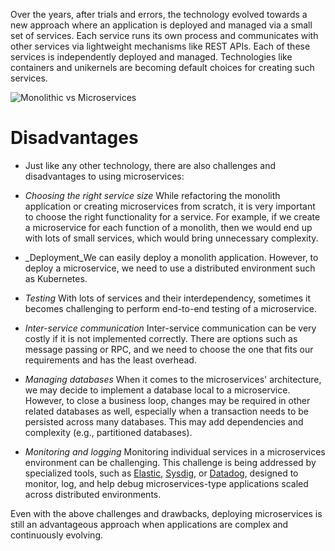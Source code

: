 
Over the years, after trials and errors, the technology evolved towards a new approach where an application is deployed and managed via a small set of services. Each service runs its own process and communicates with other services via lightweight mechanisms like REST APIs. Each of these services is independently deployed and managed. Technologies like containers and unikernels are becoming default choices for creating such services.

![Monolithic vs Microservices](https://courses.edx.org/asset-v1:LinuxFoundationX+LFS151.x+2T2023+type@asset+block/Monoliths-Microservices.png)
# Disadvantages
- Just like any other technology, there are also challenges and disadvantages to using microservices:

- _Choosing the right service size_ While refactoring the monolith application or creating microservices from scratch, it is very important to choose the right functionality for a service. For example, if we create a microservice for each function of a monolith, then we would end up with lots of small services, which would bring unnecessary complexity. 

- _Deployment_We can easily deploy a monolith application. However, to deploy a microservice, we need to use a distributed environment such as Kubernetes. 

- _Testing_ With lots of services and their interdependency, sometimes it becomes challenging to perform end-to-end testing of a microservice.  

- _Inter-service communication_ Inter-service communication can be very costly if it is not implemented correctly. There are options such as message passing or RPC, and we need to choose the one that fits our requirements and has the least overhead. 

- _Managing databases_ When it comes to the microservices' architecture, we may decide to implement a database local to a microservice. However, to close a business loop, changes may be required in other related databases as well, especially when a transaction needs to be persisted across many databases. This may add dependencies and complexity (e.g., partitioned databases). 

- _Monitoring and logging_ Monitoring individual services in a microservices environment can be challenging. This challenge is being addressed by specialized tools, such as [Elastic](https://www.elastic.co/), [Sysdig](https://sysdig.com/), or [Datadog](https://www.datadoghq.com/), designed to monitor, log, and help debug microservices-type applications scaled across distributed environments.

Even with the above challenges and drawbacks, deploying microservices is still an advantageous approach when applications are complex and continuously evolving.
